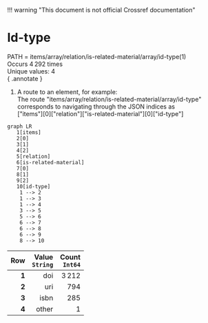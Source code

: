 !!! warning "This document is not official Crossref documentation"
# Id-type
PATH = items/array/relation/is-related-material/array/id-type(1)  
Occurs 4 292 times  
Unique values: 4  
{ .annotate }

1. A route to an element, for example:  
   The route "items/array/relation/is-related-material/array/id-type" corresponds to navigating through the JSON indices as  
   ["items"][0]["relation"]["is-related-material"][0]["id-type"]  

```mermaid
graph LR
   1[items]
   2[0]
   3[1]
   4[2]
   5[relation]
   6[is-related-material]
   7[0]
   8[1]
   9[2]
   10[id-type]
    1 --> 2
    1 --> 3
    1 --> 4
    3 --> 5
    5 --> 6
    6 --> 7
    6 --> 8
    6 --> 9
    8 --> 10
```

| **Row** | **Value**<br>`String` | **Count**<br>`Int64` |
|--------:|----------------------:|---------------------:|
| **1**   | doi                   | 3 212                |
| **2**   | uri                   | 794                  |
| **3**   | isbn                  | 285                  |
| **4**   | other                 | 1                    |

